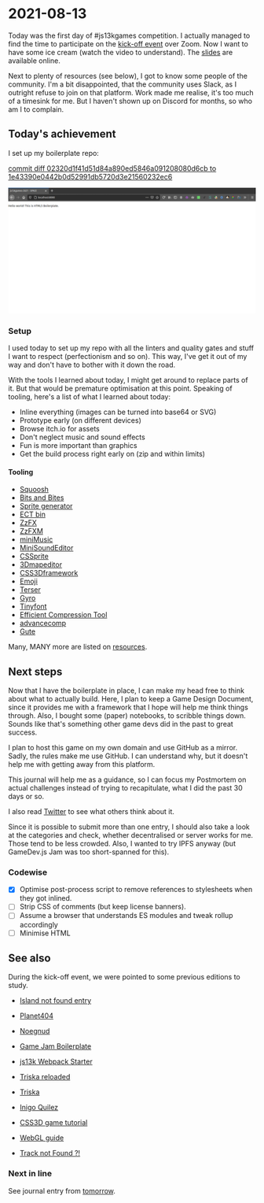 # 2021-08-13

Today was the first day of #js13kgames competition.
I actually managed to find the time to participate on the
[kick-off event][kickoff] over Zoom. Now I want to have some ice cream
(watch the video to understand). The [slides][slides] are available online.

Next to plenty of resources (see below), I got to know some people of the
community. I'm a bit disappointed, that the community uses Slack, as I
outright refuse to join on that platform. Work made me realise, it's too much
of a timesink for me. But I haven't shown up on Discord for months, so who am I
to complain.

## Today's achievement

I set up my boilerplate repo:

[commit diff 02320d1f41d51d84a890ed5846a091208080d6cb to 1e43390e0442b0d52991db5720d3e21560232ec6][diff]

![screenshot from 2021-08-13][screenshot]

### Setup

I used today to set up my repo with all the linters and quality gates and stuff
I want to respect (perfectionism and so on). This way, I've get it out of my
way and don't have to bother with it down the road.

With the tools I learned about today, I might get around to replace parts of
it. But that would be premature optimisation at this point.
Speaking of tooling, here's a list of what I learned about today:

- Inline everything (images can be turned into base64 or SVG)
- Prototype early (on different devices)
- Browse itch.io for assets
- Don't neglect music and sound effects
- Fun is more important than graphics
- Get the build process right early on (zip and within limits)

#### Tooling

- [Squoosh][squoosh]
- [Bits and Bites][bitsnbites]
- [Sprite generator][sprites]
- [ECT bin][bin]
- [ZzFX][zzfx]
- [ZzFXM][zzfxm]
- [miniMusic][minimusic]
- [MiniSoundEditor][minisoundeditor]
- [CSSprite][cssprite]
- [3Dmapeditor][3dmapeditor]
- [CSS3Dframework][css3dframework]
- [Emoji][emoji]
- [Terser][terser]
- [Gyro][gyro]
- [Tinyfont][tinyfont]
- [Efficient Compression Tool][ect]
- [advancecomp][adv]
- [Gute][gute]

Many, MANY more are listed on [resources][resources].

## Next steps

Now that I have the boilerplate in place, I can make my head free to think
about what to actually build. Here, I plan to keep a Game Design Document,
since it provides me with a framework that I hope will help me think things
through. Also, I bought some (paper) notebooks, to scribble things down.
Sounds like that's something other game devs did in the past to great success.

I plan to host this game on my own domain and use GitHub as a mirror.
Sadly, the rules make me use GitHub. I can understand why, but it doesn't help
me with getting away from this platform.

This journal will help me as a guidance, so I can focus my Postmortem on
actual challenges instead of trying to recapitulate, what I did the past 30
days or so.

I also read [Twitter][twitter] to see what others think about it.

Since it is possible to submit more than one entry, I should also take a look
at the categories and check, whether decentralised or server works for me.
Those tend to be less crowded. Also, I wanted to try IPFS anyway
(but GameDev.js Jam was too short-spanned for this).

### Codewise

- [x] Optimise post-process script to remove references to stylesheets when
  they got inlined.
- [ ] Strip CSS of comments (but keep license banners).
- [ ] Assume a browser that understands ES modules and tweak rollup accordingly
- [ ] Minimise HTML

## See also

During the kick-off event, we were pointed to some previous editions to study.

- [Island not found entry][biscuit]
- [Planet404][planet]
- [Noegnud][noegnud]
- [Game Jam Boilerplate][boilerplate]
- [js13k Webpack Starter][starter]
- [Triska reloaded][reloaded]
- [Triska][triska]

- [Inigo Quilez][quilez]
- [CSS3D game tutorial][css3dgames]
- [WebGL guide][webgl]
- [Track not Found ?!][track]

### Next in line

See journal entry from [tomorrow][tomorrow].

[3dmapeditor]: https://xem.github.io/3Dmapeditor/
[adv]: https://github.com/amadvance/advancecomp
[bin]: https://www.npmjs.com/package/ect-bin
[biscuit]: https://github.com/SalvatorePreviti/js13k-2020/tree/biscuit/dev
[bitsnbites]: https://sb.bitsnbites.eu/
[boilerplate]: https://github.com/herebefrogs/gamejam-boilerplate
[css3dframework]: https://xem.github.io/CSS3Dframework/
[css3dgames]: https://xem.github.io/articles/css3dgames.html
[cssprite]: https://xem.github.io/CSSprite/
[diff]: https://jaenis.ch/hobbies/coding/repos/ryuno-ki/js13kgames-2021/compare/02320d1f41d51d84a890ed5846a091208080d6cb...1e43390e0442b0d52991db5720d3e21560232ec6
[ect]: https://github.com/fhanau/Efficient-Compression-Tool
[emoji]: https://xem.github.io/unicode13/emoji.html
[gute]: https://github.com/kevglass/gute
[gyro]: https://github.com/xem/gyro/
[kickoff]: https://www.meetup.com/de-DE/js13kGames/events/279507301/
[minimusic]: https://xem.github.io/miniMusic/
[minisoundeditor]: https://xem.github.io/MiniSoundEditor/
[noegnud]: https://github.com/sdepold/noegnud/blob/master/postbuild.js
[planet]: https://github.com/grassydragon/Planet404/blob/master/src/engine/font.js
[quilez]: https://iquilezles.org/www/index.htm
[reloaded]: https://github.com/js13kGames/Triska
[resources]: https://js13kgames.github.io/resources/
[screenshot]: ./2021-08-13.png
[slides]: https://slides.end3r.com/ebay-js13k21/#/
[squoosh]: https://squoosh.app/
[sprites]: https://www.toptal.com/developers/css/sprite-generator/
[starter]: https://github.com/sz-piotr/js13k-webpack-starter
[terser]: https://xem.github.io/terser-online/
[tinyfont]: https://github.com/darkwebdev/tinyfont.js
[tomorrow]: ./2021-08-14.md
[track]: https://xem.github.io/articles/js13k20.html
[triska]: https://triska.js13kgames.com/
[twitter]: https://twitter.com/hashtag/js13kgames?f=live
[webgl]: https://xem.github.io/articles/webgl-guide.html
[zzfx]: https://killedbyapixel.github.io/ZzFX/
[zzfxm]: https://keithclark.github.io/ZzFXM/

